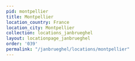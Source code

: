 ```yaml
---
pid: montpellier
title: Montpellier
location_country: France
location_city: Montpellier
collection: locations_janbrueghel
layout: locationpage_janbrueghel
order: '039'
permalink: "/janbrueghel/locations/montpellier"
---
```

